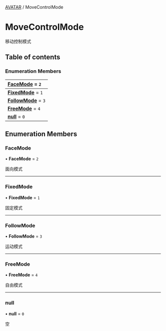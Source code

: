 [AVATAR](../groups/Core.AVATAR.md) / MoveControlMode

# MoveControlMode <Badge type="tip" text="Enumeration" /> <Score text="MoveControlMode" />

<p class="content-big">

移动控制模式

</p>

## Table of contents

### Enumeration Members <Score text="Enumeration" /> 
| **[FaceMode](mw.MoveControlMode.md#facemode)** = ``2``  |
| :----- |
| **[FixedMode](mw.MoveControlMode.md#fixedmode)** = ``1`` |
| **[FollowMode](mw.MoveControlMode.md#followmode)** = ``3`` |
| **[FreeMode](mw.MoveControlMode.md#freemode)** = ``4`` |
| **[null](mw.MoveControlMode.md#null)** = ``0`` |

## Enumeration Members

### FaceMode <Score text="FaceMode" /> 

• **FaceMode** = ``2``

面向模式

___

### FixedMode <Score text="FixedMode" /> 

• **FixedMode** = ``1``

固定模式

___

### FollowMode <Score text="FollowMode" /> 

• **FollowMode** = ``3``

运动模式

___

### FreeMode <Score text="FreeMode" /> 

• **FreeMode** = ``4``

自由模式

___

### null <Score text="null" /> 

• **null** = ``0``

空
